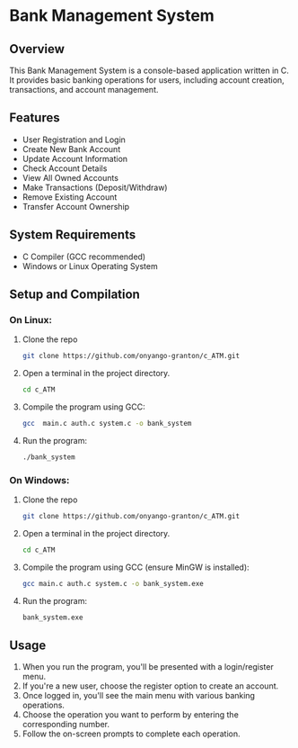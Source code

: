 # Bank Management System

## Overview
This Bank Management System is a console-based application written in C. It provides basic banking operations for users, including account creation, transactions, and account management.

## Features
- User Registration and Login
- Create New Bank Account
- Update Account Information
- Check Account Details
- View All Owned Accounts
- Make Transactions (Deposit/Withdraw)
- Remove Existing Account
- Transfer Account Ownership

## System Requirements
- C Compiler (GCC recommended)
- Windows or Linux Operating System

## Setup and Compilation

### On Linux:
1. Clone the repo
   ```bash
   git clone https://github.com/onyango-granton/c_ATM.git
   ```
2. Open a terminal in the project directory.
   ```bash
   cd c_ATM
   ```
3. Compile the program using GCC:
   ```bash
   gcc  main.c auth.c system.c -o bank_system
   ```
4. Run the program:
   ```bash
   ./bank_system
   ```

### On Windows:
1. Clone the repo
   ```bash
   git clone https://github.com/onyango-granton/c_ATM.git
   ```
2. Open a terminal in the project directory.
   ```bash
   cd c_ATM
   ```
3. Compile the program using GCC (ensure MinGW is installed):
   ```bash
   gcc main.c auth.c system.c -o bank_system.exe 
   ```
4. Run the program:
   ```bash
   bank_system.exe
   ```

## Usage
1. When you run the program, you'll be presented with a login/register menu.
2. If you're a new user, choose the register option to create an account.
3. Once logged in, you'll see the main menu with various banking operations.
4. Choose the operation you want to perform by entering the corresponding number.
5. Follow the on-screen prompts to complete each operation.
